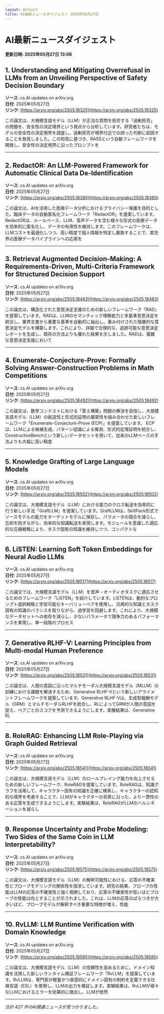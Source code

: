 ```yaml
---
layout: default
title: AI最新ニュースダイジェスト 2025年05月27日
---
```


# AI最新ニュースダイジェスト
**更新日時: 2025年05月27日 13:06**

## 1. Understanding and Mitigating Overrefusal in LLMs from an Unveiling Perspective of Safety Decision Boundary

**ソース**: cs.AI updates on arXiv.org  
**日付**: 2025年05月27日  
**リンク**: [https://arxiv.org/abs/2505.18325](https://arxiv.org/abs/2505.18325)  

この論文は、大規模言語モデル（LLM）が正当な質問を拒否する「過剰拒否」の問題を、安全性の決定境界という視点から分析しています。研究者たちは、モデルの安全性の決定境界を調査し、過剰拒否が境界付近での誤った判断に起因することを発見しました。この知見に基づき、RASSという自動フレームワークを開発し、安全性の決定境界に沿ったプロンプトを  

---

## 2. RedactOR: An LLM-Powered Framework for Automatic Clinical Data De-Identification

**ソース**: cs.AI updates on arXiv.org  
**日付**: 2025年05月27日  
**リンク**: [https://arxiv.org/abs/2505.18380](https://arxiv.org/abs/2505.18380)  

この論文は、AIを活用した医療データ分析におけるプライバシー保護を目的とした、臨床データの自動匿名化フレームワーク「RedactOR」を提案しています。RedactORは、ルールベース、LLM、音声データを含む様々な形式の医療データを効率的に匿名化し、データの有用性を維持します。このフレームワークは、LLMコストを最適化しつつ、高い精度で個人情報を特定し置換することで、実世界の医療データパイプラインへの応用を  

---

## 3. Retrieval Augmented Decision-Making: A Requirements-Driven, Multi-Criteria Framework for Structured Decision Support

**ソース**: cs.AI updates on arXiv.org  
**日付**: 2025年05月27日  
**リンク**: [https://arxiv.org/abs/2505.18483](https://arxiv.org/abs/2505.18483)  

この論文は、構造化された意思決定支援のための新しいフレームワーク「RAD」を提案しています。RADは、LLMのセマンティック理解能力と多基準意思決定を統合し、業界文書から重要な基準を自動的に抽出し、重み付けされた階層的な意思決定モデルを構築します。これにより、詳細で合理的な、追跡可能な意思決定レポートを生成し、既存の方法よりも優れた結果を示しました。RADは、複雑な意思決定支援において  

---

## 4. Enumerate-Conjecture-Prove: Formally Solving Answer-Construction Problems in Math Competitions

**ソース**: cs.AI updates on arXiv.org  
**日付**: 2025年05月27日  
**リンク**: [https://arxiv.org/abs/2505.18492](https://arxiv.org/abs/2505.18492)  

この論文は、数学コンテストにおける「答え構築」問題の解決を目指し、大規模言語モデル（LLM）の創造性と形式的証明の厳密性を組み合わせた新しいフレームワーク「Enumerate-Conjecture-Prove (ECP)」を提案しています。 ECPは、LLMによる候補生成、パターン認識による推測、形式的定理証明を統合し、ConstructiveBenchという新しいデータセットを用いて、従来のLLMベースの手法よりも大幅に高い精度  

---

## 5. Knowledge Grafting of Large Language Models

**ソース**: cs.AI updates on arXiv.org  
**日付**: 2025年05月27日  
**リンク**: [https://arxiv.org/abs/2505.18502](https://arxiv.org/abs/2505.18502)  

この論文は、大規模言語モデル（LLM）における能力のクロス転送を効率的に行う新しい手法「GraftLLM」を提案しています。GraftLLMは、SkillPack形式でソースモデルの能力をターゲットモデルに保存し、パラメータの競合を減らし、忘却を防ぎながら、効率的な知識転送を実現します。モジュールを意識した適応的な圧縮戦略により、タスク固有の知識を維持しつつ、コンパクトな  

---

## 6. LiSTEN: Learning Soft Token Embeddings for Neural Audio LLMs

**ソース**: cs.AI updates on arXiv.org  
**日付**: 2025年05月27日  
**リンク**: [https://arxiv.org/abs/2505.18517](https://arxiv.org/abs/2505.18517)  

この論文では、大規模言語モデル（LLM）を音声・オーディオタスクに適応させるためのフレームワーク「LiSTEN」を紹介しています。LiSTENは、動的なプロンプト選択戦略と学習可能なキーバリューペアを使用し、汎用的な知識とタスク固有の知識のバランスを取りながら、過学習を回避します。これにより、大規模なデータセットへの依存を減らし、少ないパラメータで競争力のあるパフォーマンスを実現し、単一段階のプロセス  

---

## 7. Generative RLHF-V: Learning Principles from Multi-modal Human Preference

**ソース**: cs.AI updates on arXiv.org  
**日付**: 2025年05月27日  
**リンク**: [https://arxiv.org/abs/2505.18531](https://arxiv.org/abs/2505.18531)  

この論文は、人間の意図に沿ったマルチモーダル大規模言語モデル（MLLM）の訓練における課題を解決するため、Generative RLHF-Vという新しいアライメントフレームワークを提案しています。Generative RLHF-Vは、生成型報酬モデル（GRM）とマルチモーダルRLHFを統合し、RLによってGRMが人間の意図を捉え、ペアごとのスコアを予測できるようにします。実験結果は、Generative RL  

---

## 8. RoleRAG: Enhancing LLM Role-Playing via Graph Guided Retrieval

**ソース**: cs.AI updates on arXiv.org  
**日付**: 2025年05月27日  
**リンク**: [https://arxiv.org/abs/2505.18541](https://arxiv.org/abs/2505.18541)  

この論文は、大規模言語モデル（LLM）のロールプレイング能力を向上させるための新しいフレームワーク、RoleRAGを提案しています。RoleRAGは、知識グラフを活用して、キャラクター固有の知識を正確に検索し、キャラクターの認知的な境界を考慮することで、LLMがキャラクターの背景に沿った、より一貫性のある応答を生成できるようにします。実験結果は、RoleRAGがLLMのハルシネーションを減らし  

---

## 9. Response Uncertainty and Probe Modeling: Two Sides of the Same Coin in LLM Interpretability?

**ソース**: cs.AI updates on arXiv.org  
**日付**: 2025年05月27日  
**リンク**: [https://arxiv.org/abs/2505.18575](https://arxiv.org/abs/2505.18575)  

この論文は、大規模言語モデル（LLM）の解釈可能性における、応答の不確実性とプローブモデリングの関係性を探求しています。研究の結果、プローブの性能はLLMの応答の不確実性と強く相関しており、応答の不確実性が低いほどプローブの性能は向上することが示されました。これは、LLMの応答のばらつきが大きいほど、プローブモデルが解釈すべき重要な特徴が増え、性能  

---

## 10. RvLLM: LLM Runtime Verification with Domain Knowledge

**ソース**: cs.AI updates on arXiv.org  
**日付**: 2025年05月27日  
**リンク**: [https://arxiv.org/abs/2505.18585](https://arxiv.org/abs/2505.18585)  

この論文は、大規模言語モデル（LLM）の信頼性を高めるために、ドメイン知識を活用した新しいランタイム検証フレームワーク「RvLLM」を提案しています。RvLLMは、専門家が軽量かつ直感的にドメイン固有の制約を定義できる仕様言語（ESL）を使用し、LLMの出力を検証します。実験結果は、RvLLMが様々なLLMにおけるエラーを効果的に検出し、LLMが依然  

---

*合計 427 件のAI関連ニュースが見つかりました。*
